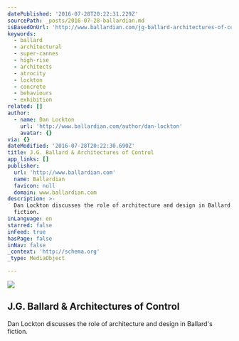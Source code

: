 ```yaml
---
datePublished: '2016-07-28T20:22:31.229Z'
sourcePath: _posts/2016-07-28-ballardian.md
isBasedOnUrl: 'http://www.ballardian.com/jg-ballard-architectures-of-control'
keywords:
  - ballard
  - architectural
  - super-cannes
  - high-rise
  - architects
  - atrocity
  - lockton
  - concrete
  - behaviours
  - exhibition
related: []
author:
  - name: Dan Lockton
    url: 'http://www.ballardian.com/author/dan-lockton'
    avatar: {}
via: {}
dateModified: '2016-07-28T20:22:30.690Z'
title: J.G. Ballard & Architectures of Control
app_links: []
publisher:
  url: 'http://www.ballardian.com'
  name: Ballardian
  favicon: null
  domain: www.ballardian.com
description: >-
  Dan Lockton discusses the role of architecture and design in Ballard's
  fiction. 
inLanguage: en
starred: false
inFeed: true
hasPage: false
inNav: false
_context: 'http://schema.org'
_type: MediaObject

---
```

<article style=""><img src="https://imgflo.herokuapp.com/graph/vahj1ThiexotieMo/82348975be6d9bb4a3416312b5fe8653/noop.jpg?input=http%3A%2F%2Fwww.ballardian.com%2Fimages%2Fwah_goldfinger.jpg" /><h1>J.G. Ballard &amp; Architectures of Control</h1><p>Dan Lockton discusses the role of architecture and design in Ballard's fiction. </p></article>